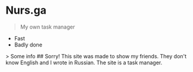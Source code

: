 # Nurs.ga
> My own task manager
<ul>
<li>Fast</li>
<li>Badly done</li>
</ul>
> Some info
## Sorry! This site was made to show my friends. They don't know English and I wrote in Russian. The site is a task manager.

